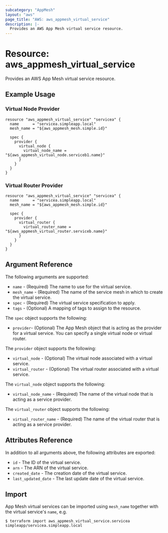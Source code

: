 ```yaml
---
subcategory: "AppMesh"
layout: "aws"
page_title: "AWS: aws_appmesh_virtual_service"
description: |-
  Provides an AWS App Mesh virtual service resource.
---
```


# Resource: aws_appmesh_virtual_service

Provides an AWS App Mesh virtual service resource.

## Example Usage

### Virtual Node Provider

```hcl
resource "aws_appmesh_virtual_service" "servicea" {
  name      = "servicea.simpleapp.local"
  mesh_name = "${aws_appmesh_mesh.simple.id}"

  spec {
    provider {
      virtual_node {
        virtual_node_name = "${aws_appmesh_virtual_node.serviceb1.name}"
      }
    }
  }
}
```

### Virtual Router Provider

```hcl
resource "aws_appmesh_virtual_service" "servicea" {
  name      = "servicea.simpleapp.local"
  mesh_name = "${aws_appmesh_mesh.simple.id}"

  spec {
    provider {
      virtual_router {
        virtual_router_name = "${aws_appmesh_virtual_router.serviceb.name}"
      }
    }
  }
}
```

## Argument Reference

The following arguments are supported:

* `name` - (Required) The name to use for the virtual service.
* `mesh_name` - (Required) The name of the service mesh in which to create the virtual service.
* `spec` - (Required) The virtual service specification to apply.
* `tags` - (Optional) A mapping of tags to assign to the resource.

The `spec` object supports the following:

* `provider`- (Optional) The App Mesh object that is acting as the provider for a virtual service. You can specify a single virtual node or virtual router.

The `provider` object supports the following:

* `virtual_node` - (Optional) The virtual node associated with a virtual service.
* `virtual_router` - (Optional) The virtual router associated with a virtual service.

The `virtual_node` object supports the following:

* `virtual_node_name` - (Required) The name of the virtual node that is acting as a service provider.

The `virtual_router` object supports the following:

* `virtual_router_name` - (Required) The name of the virtual router that is acting as a service provider.

## Attributes Reference

In addition to all arguments above, the following attributes are exported:

* `id` - The ID of the virtual service.
* `arn` - The ARN of the virtual service.
* `created_date` - The creation date of the virtual service.
* `last_updated_date` - The last update date of the virtual service.

## Import

App Mesh virtual services can be imported using `mesh_name` together with the virtual service's `name`,
e.g.

```
$ terraform import aws_appmesh_virtual_service.servicea simpleapp/servicea.simpleapp.local
```
